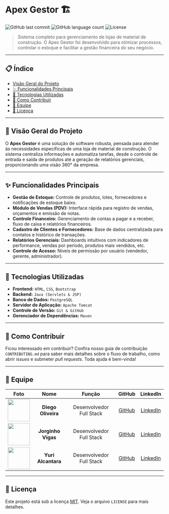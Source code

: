 # Apex Gestor 🏗️

![GitHub last commit](https://img.shields.io/github/last-commit/JorginhoVigas/apex-gestor?style=for-the-badge&logo=github)
![GitHub language count](https://img.shields.io/github/languages/count/JorginhoVigas/apex-gestor?style=for-the-badge)
![License](https://img.shields.io/github/license/JorginhoVigas/apex-gestor?style=for-the-badge)

> Sistema completo para gerenciamento de lojas de material de construção. O Apex Gestor foi desenvolvido para otimizar processos, controlar o estoque e facilitar a gestão financeira do seu negócio.

---

## 📋 Índice

- [Visão Geral do Projeto](#-visão-geral-do-projeto)
- [✨ Funcionalidades Principais](#-funcionalidades-principais)
- [🚀 Tecnologias Utilizadas](#-tecnologias-utilizadas)
- [🤝 Como Contribuir](#-como-contribuir)
- [👥 Equipe](#-equipe)
- [📄 Licença](#-licença)

---

## 📖 Visão Geral do Projeto

O **Apex Gestor** é uma solução de software robusta, pensada para atender às necessidades específicas de uma loja de material de construção. O sistema centraliza informações e automatiza tarefas, desde o controle de entrada e saída de produtos até a geração de relatórios gerenciais, proporcionando uma visão 360° da empresa.

---

## ✨ Funcionalidades Principais

- **Gestão de Estoque:** Controle de produtos, lotes, fornecedores e notificações de estoque baixo.
- **Módulo de Vendas (PDV):** Interface rápida para registro de vendas, orçamentos e emissão de notas.
- **Controle Financeiro:** Gerenciamento de contas a pagar e a receber, fluxo de caixa e relatórios financeiros.
- **Cadastro de Clientes e Fornecedores:** Base de dados centralizada para contatos e histórico de transações.
- **Relatórios Gerenciais:** Dashboards intuitivos com indicadores de performance, vendas por período, produtos mais vendidos, etc.
- **Controle de Acesso:** Níveis de permissão por usuário (vendedor, gerente, administrador).

---

## 🚀 Tecnologias Utilizadas

- **Frontend:** `HTML`, `CSS`, `Bootstrap`
- **Backend:** `Java (Servlets & JSP)`
- **Banco de Dados:** `PostgreSQL`
- **Servidor de Aplicação:** `Apache Tomcat`
- **Controle de Versão:** `Git & GitHub`
- **Gerenciador de Dependências:** `Maven`

---

## 🤝 Como Contribuir

Ficou interessado em contribuir? Confira nosso guia de contribuição `CONTRIBUTING.md` para saber mais detalhes sobre o fluxo de trabalho, como abrir *issues* e submeter *pull requests*. Toda ajuda é bem-vinda!

---

## 👥 Equipe

| Foto | Nome | Função | GitHub | LinkedIn |
| :--: | :----------------------------------------------------------: | :----------------: | :----------------------------------------------------------: | :----------------------------------------------------------: |
| <img src="URL_DA_FOTO_AQUI" width="70" height="70"> | **Diego Oliveira** | Desenvolvedor Full Stack | [GitHub](URL_DO_GITHUB_AQUI) | [LinkedIn](URL_DO_LINKEDIN_AQUI) |
| <img src="URL_DA_FOTO_AQUI" width="70" height="70"> | **Jorginho Vigas** | Desenvolvedor Full Stack | [GitHub](https://github.com/JorginhoVigas) | [LinkedIn](URL_DO_LINKEDIN_AQUI) |
| <img src="URL_DA_FOTO_AQUI" width="70" height="70"> | **Yuri Alcantara** | Desenvolvedor Full Stack | [GitHub](URL_DO_GITHUB_AQUI) | [LinkedIn](URL_DO_LINKEDIN_AQUI) |


---

## 📄 Licença

Este projeto está sob a licença [MIT](link-para-o-arquivo-de-licenca). Veja o arquivo `LICENSE` para mais detalhes.
